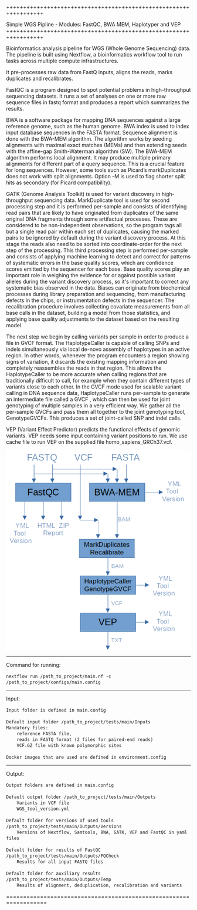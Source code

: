+++++++++++++++++++++++++++++++++++++++++++++++++++++++++++++++++

Simple WGS Pipline - Modules: FastQC, BWA MEM, Haplotyper and VEP
+++++++++++++++++++++++++++++++++++++++++++++++++++++++++++++++++

Bioinformatics analysis pipeline for WGS (Whole Genome Sequencing) data.
The pipeline is built using Nextflow, a bioinformatics workflow tool to run tasks across multiple compute infrastructures.

It pre-processes raw data from FastQ inputs, aligns the reads, marks duplicates and recalibrates.

FastQC is a program designed to spot potential problems in high-throughput sequencing datasets. 
It runs a set of analyses on one or more raw sequence files in fastq format and produces a report which summarizes the results.

BWA is a software package for mapping DNA sequences against a large reference genome, such as the human genome. 
BWA index is used to index input database sequences in the FASTA format. 
Sequence alignment is done with the BWA-MEM algorithm. The algorithm works by seeding alignments with maximal exact matches (MEMs) and then extending seeds with the affine-gap Smith-Waterman algorithm (SW). The BWA-MEM algorithm performs local alignment. It may produce multiple primary alignments for different part of a query sequence. This is a crucial feature for long sequences. However, some tools such as Picard’s markDuplicates does not work with split alignments. Option -M is used to flag shorter split hits as secondary (for Picard compatibility).

GATK (Genome Analysis Toolkit) is used for variant discovery in high-throughput sequencing data. MarkDuplicate tool is used for second processing step and it is performed per-sample and consists of identifying read pairs that are likely to have originated from duplicates of the same original DNA fragments through some artifactual processes. These are considered to be non-independent observations, so the program tags all but a single read pair within each set of duplicates, causing the marked pairs to be ignored by default during the variant discovery process. At this stage the reads also need to be sorted into coordinate-order for the next step of the processing. 
This third processing step is performed per-sample and consists of applying machine learning to detect and correct for patterns of systematic errors in the base quality scores, which are confidence scores emitted by the sequencer for each base. Base quality scores play an important role in weighing the evidence for or against possible variant alleles during the variant discovery process, so it's important to correct any systematic bias observed in the data. Biases can originate from biochemical processes during library preparation and sequencing, from manufacturing defects in the chips, or instrumentation defects in the sequencer. The recalibration procedure involves collecting covariate measurements from all base calls in the dataset, building a model from those statistics, and applying base quality adjustments to the dataset based on the resulting model. 

The next step we begin by calling variants per sample in order to produce a file in GVCF format. The HaplotypeCaller is capable of calling SNPs and indels simultaneously via local de-novo assembly of haplotypes in an active region. In other words, whenever the program encounters a region showing signs of variation, it discards the existing mapping information and completely reassembles the reads in that region. This allows the HaplotypeCaller to be more accurate when calling regions that are traditionally difficult to call, for example when they contain different types of variants close to each other. In the GVCF mode used for scalable variant calling in DNA sequence data, HaplotypeCaller runs per-sample to generate an intermediate file called a GVCF , which can then be used for joint genotyping of multiple samples in a very efficient way. We gather all the per-sample GVCFs and pass them all together to the joint genotyping tool, GenotypeGVCFs. This produces a set of joint-called SNP and indel calls.

VEP (Variant Effect Predictor) predicts the functional effects of genomic variants. VEP needs some input containing variant positions to run. We use cache file to run VEP on the supplied file homo_sapiens_GRCh37.vcf.

<img src="./docs/Process.png" width="512"/>


-----------------------------------------------------------------
Command for running:

    nextflow run /path_to_project/main.nf -c /path_to_project/configs/main.config

-----------------------------------------------------------------
Input:
    
    Input folder is defined in main.config

    Default input folder /path_to_project/tests/main/Inputs
    Mandatory files: 
        reference FASTA file, 
        reads in FASTQ format (2 files for paired-end reads)
        VCF.GZ file with known polymorphic sites

    Docker images that are used are defined in environment.config

-----------------------------------------------------------------
Output:

    Output folders are defined in main.config

    Default output folder /path_to_project/tests/main/Outputs
        Variants in VCF file
        WGS_tool_version.yml
    
    Default folder for versions of used tools /path_to_project/tests/main/Outputs/Versions
        Versions of Nextflow, Samtools, BWA, GATK, VEP and FastQC in yaml files

    Default folder for results of FastQC /path_to_project/tests/main/Outputs/FQCheck
        Results for all input FASTQ files

    Default folder for auxiliary results /path_to_project/tests/main/Outputs/Temp
        Results of alignment, deduplication, recalibration and variants
==================================================================
